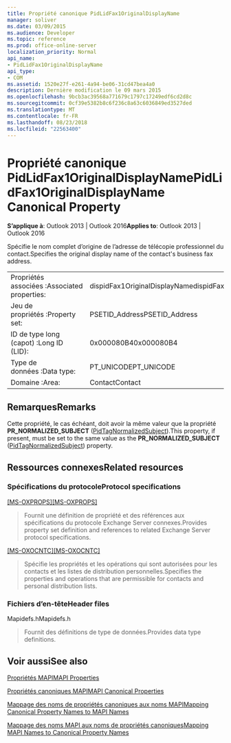 ```yaml
---
title: Propriété canonique PidLidFax1OriginalDisplayName
manager: soliver
ms.date: 03/09/2015
ms.audience: Developer
ms.topic: reference
ms.prod: office-online-server
localization_priority: Normal
api_name:
- PidLidFax1OriginalDisplayName
api_type:
- COM
ms.assetid: 1520e27f-e261-4a94-be06-31cd47bea4a0
description: Dernière modification le 09 mars 2015
ms.openlocfilehash: 9bcb3ac39568a771679c1797c17249edf6cd2d8c
ms.sourcegitcommit: 0cf39e5382b8c6f236c8a63c6036849ed3527ded
ms.translationtype: MT
ms.contentlocale: fr-FR
ms.lasthandoff: 08/23/2018
ms.locfileid: "22563400"
---
```

# <a name="pidlidfax1originaldisplayname-canonical-property"></a><span data-ttu-id="16854-103">Propriété canonique PidLidFax1OriginalDisplayName</span><span class="sxs-lookup"><span data-stu-id="16854-103">PidLidFax1OriginalDisplayName Canonical Property</span></span>

  
  
<span data-ttu-id="16854-104">**S’applique à**: Outlook 2013 | Outlook 2016</span><span class="sxs-lookup"><span data-stu-id="16854-104">**Applies to**: Outlook 2013 | Outlook 2016</span></span> 
  
<span data-ttu-id="16854-105">Spécifie le nom complet d’origine de l’adresse de télécopie professionnel du contact.</span><span class="sxs-lookup"><span data-stu-id="16854-105">Specifies the original display name of the contact's business fax address.</span></span>
  
|||
|:-----|:-----|
|<span data-ttu-id="16854-106">Propriétés associées :</span><span class="sxs-lookup"><span data-stu-id="16854-106">Associated properties:</span></span>  <br/> |<span data-ttu-id="16854-107">dispidFax1OriginalDisplayName</span><span class="sxs-lookup"><span data-stu-id="16854-107">dispidFax1OriginalDisplayName</span></span>  <br/> |
|<span data-ttu-id="16854-108">Jeu de propriétés :</span><span class="sxs-lookup"><span data-stu-id="16854-108">Property set:</span></span>  <br/> |<span data-ttu-id="16854-109">PSETID_Address</span><span class="sxs-lookup"><span data-stu-id="16854-109">PSETID_Address</span></span>  <br/> |
|<span data-ttu-id="16854-110">ID de type long (capot) :</span><span class="sxs-lookup"><span data-stu-id="16854-110">Long ID (LID):</span></span>  <br/> |<span data-ttu-id="16854-111">0x000080B4</span><span class="sxs-lookup"><span data-stu-id="16854-111">0x000080B4</span></span>  <br/> |
|<span data-ttu-id="16854-112">Type de données :</span><span class="sxs-lookup"><span data-stu-id="16854-112">Data type:</span></span>  <br/> |<span data-ttu-id="16854-113">PT_UNICODE</span><span class="sxs-lookup"><span data-stu-id="16854-113">PT_UNICODE</span></span>  <br/> |
|<span data-ttu-id="16854-114">Domaine :</span><span class="sxs-lookup"><span data-stu-id="16854-114">Area:</span></span>  <br/> |<span data-ttu-id="16854-115">Contact</span><span class="sxs-lookup"><span data-stu-id="16854-115">Contact</span></span>  <br/> |
   
## <a name="remarks"></a><span data-ttu-id="16854-116">Remarques</span><span class="sxs-lookup"><span data-stu-id="16854-116">Remarks</span></span>

<span data-ttu-id="16854-117">Cette propriété, le cas échéant, doit avoir la même valeur que la propriété **PR_NORMALIZED_SUBJECT** ([PidTagNormalizedSubject](pidtagnormalizedsubject-canonical-property.md)).</span><span class="sxs-lookup"><span data-stu-id="16854-117">This property, if present, must be set to the same value as the **PR_NORMALIZED_SUBJECT** ([PidTagNormalizedSubject](pidtagnormalizedsubject-canonical-property.md)) property.</span></span>
  
## <a name="related-resources"></a><span data-ttu-id="16854-118">Ressources connexes</span><span class="sxs-lookup"><span data-stu-id="16854-118">Related resources</span></span>

### <a name="protocol-specifications"></a><span data-ttu-id="16854-119">Spécifications du protocole</span><span class="sxs-lookup"><span data-stu-id="16854-119">Protocol specifications</span></span>

<span data-ttu-id="16854-120">[[MS-OXPROPS]](http://msdn.microsoft.com/library/f6ab1613-aefe-447d-a49c-18217230b148%28Office.15%29.aspx)</span><span class="sxs-lookup"><span data-stu-id="16854-120">[[MS-OXPROPS]](http://msdn.microsoft.com/library/f6ab1613-aefe-447d-a49c-18217230b148%28Office.15%29.aspx)</span></span>
  
> <span data-ttu-id="16854-121">Fournit une définition de propriété et des références aux spécifications du protocole Exchange Server connexes.</span><span class="sxs-lookup"><span data-stu-id="16854-121">Provides property set definition and references to related Exchange Server protocol specifications.</span></span>
    
<span data-ttu-id="16854-122">[[MS-OXOCNTC]](http://msdn.microsoft.com/library/9b636532-9150-4836-9635-9c9b756c9ccf%28Office.15%29.aspx)</span><span class="sxs-lookup"><span data-stu-id="16854-122">[[MS-OXOCNTC]](http://msdn.microsoft.com/library/9b636532-9150-4836-9635-9c9b756c9ccf%28Office.15%29.aspx)</span></span>
  
> <span data-ttu-id="16854-123">Spécifie les propriétés et les opérations qui sont autorisées pour les contacts et les listes de distribution personnelles.</span><span class="sxs-lookup"><span data-stu-id="16854-123">Specifies the properties and operations that are permissible for contacts and personal distribution lists.</span></span>
    
### <a name="header-files"></a><span data-ttu-id="16854-124">Fichiers d’en-tête</span><span class="sxs-lookup"><span data-stu-id="16854-124">Header files</span></span>

<span data-ttu-id="16854-125">Mapidefs.h</span><span class="sxs-lookup"><span data-stu-id="16854-125">Mapidefs.h</span></span>
  
> <span data-ttu-id="16854-126">Fournit des définitions de type de données.</span><span class="sxs-lookup"><span data-stu-id="16854-126">Provides data type definitions.</span></span>
    
## <a name="see-also"></a><span data-ttu-id="16854-127">Voir aussi</span><span class="sxs-lookup"><span data-stu-id="16854-127">See also</span></span>



[<span data-ttu-id="16854-128">Propriétés MAPI</span><span class="sxs-lookup"><span data-stu-id="16854-128">MAPI Properties</span></span>](mapi-properties.md)
  
[<span data-ttu-id="16854-129">Propriétés canoniques MAPI</span><span class="sxs-lookup"><span data-stu-id="16854-129">MAPI Canonical Properties</span></span>](mapi-canonical-properties.md)
  
[<span data-ttu-id="16854-130">Mappage des noms de propriétés canoniques aux noms MAPI</span><span class="sxs-lookup"><span data-stu-id="16854-130">Mapping Canonical Property Names to MAPI Names</span></span>](mapping-canonical-property-names-to-mapi-names.md)
  
[<span data-ttu-id="16854-131">Mappage des noms MAPI aux noms de propriétés canoniques</span><span class="sxs-lookup"><span data-stu-id="16854-131">Mapping MAPI Names to Canonical Property Names</span></span>](mapping-mapi-names-to-canonical-property-names.md)

